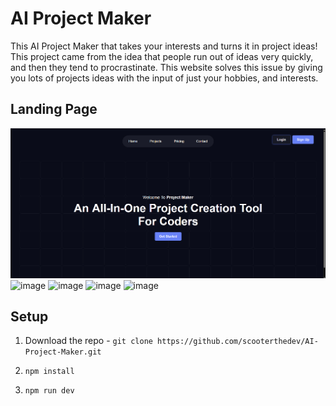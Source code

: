 # AI Project Maker

This AI Project Maker that takes your interests and turns it in project ideas! This project came from the idea that people run out of ideas very quickly, and then they tend to procrastinate. This website solves this issue by giving you lots of projects ideas with the input of just your hobbies, and interests.

## Landing Page

![image-20240904135012923](https://github.com/scooterthedev/AI-Project-Maker/blob/main/image-20240904135012923.png)
![image](https://github.com/user-attachments/assets/06ff0f1c-c85b-48bd-ae1c-daca5fd17fcf)
![image](https://github.com/user-attachments/assets/3cfe8ded-704d-4366-bb08-b9487dd590d2)
![image](https://github.com/user-attachments/assets/b0b4672d-0e17-4c09-b852-eed0c7236dbf)
![image](https://github.com/user-attachments/assets/c5d4afd8-7d10-4fd9-bd07-f6bf0bfb113a)




## Setup

1. Download the repo - `git clone https://github.com/scooterthedev/AI-Project-Maker.git`

2. `npm install`
3. `npm run dev`
